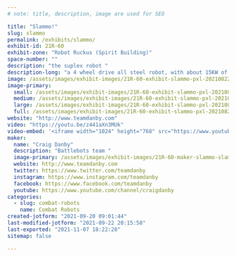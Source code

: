 ```yaml
---
# note: title, description, image are used for SEO

title: "Slammo!"
slug: slammo
permalink: /exhibits/slammo/
exhibit-id: 21R-60
exhibit-zone: "Robot Ruckus (Spirit Building)"
space-number: ""
description: "the suplex robot "
description-long: "a 4 wheel drive all steel robot, with about 15KW of drive power and a single action system to drive its grab lift system. "
image: /assets/images/exhibit-images/21R-60-exhibit-slammo-pxl-20210822-000920248-mp-large.jpg
image-primary: 
  small: /assets/images/exhibit-images/21R-60-exhibit-slammo-pxl-20210822-000920248-mp-small.jpg
  medium: /assets/images/exhibit-images/21R-60-exhibit-slammo-pxl-20210822-000920248-mp-medium.jpg
  large: /assets/images/exhibit-images/21R-60-exhibit-slammo-pxl-20210822-000920248-mp-large.jpg
  full: /assets/images/exhibit-images/21R-60-exhibit-slammo-pxl-20210822-000920248-mp-full.jpg
website: "http://www.teamdanby.com"
video: "https://youtu.be/z441aXn3MUk"
video-embed: '<iframe width="1024" height="768" src="https://www.youtube.com/embed/z441aXn3MUk?feature=oembed" frameborder="0" allow="accelerometer; autoplay; clipboard-write; encrypted-media; gyroscope; picture-in-picture" allowfullscreen></iframe>'
maker: 
  name: "Craig Danby"
  description: "Battlebots team "
  image-primary: /assets/images/exhibit-images/21R-60-maker-slammo-slammo-logo-final-tosend-medium.jpg
  website: http://www.teamdanby.com
  twitter: https://www.twitter.com/teamdanby
  instagram: https://www.instagram.com/teamdanby
  facebook: https://www.facebook.com/teamdanby
  youtube: https://www.youtube.com/channel/craigdanby
categories: 
  - slug: combat-robots
    name: Combat Robots
created-jotform: "2021-09-20 09:01:44"
last-modified-jotform: "2021-09-22 20:15:58"
last-exported: "2021-11-07 18:22:28"
sitemap: false

---
```

